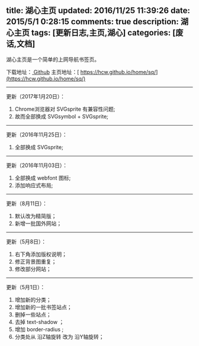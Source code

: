 title: 湖心主页
updated: 2016/11/25 11:39:26
date: 2015/5/1 0:28:15 
comments: true
description: 湖心主页
tags: [更新日志,主页,湖心]
categories: [废话,文档]
---

湖心主页是一个简单的上网导航书签页。

下载地址：[<i class="hx-github"></i> Github](https://github.com/hcw/home) 
主页地址：[<i class="hx-home"></i> https://hcw.github.io/home/sq/](https://hcw.github.io/home/sq/)

<!--more-->

---

更新（2017年1月20日）：
1. Chrome浏览器对 SVGsprite 有兼容性问题;
2. 故而全部换成 SVGsymbol + SVGsprite;
---

更新（2016年11月25日）：
1. 全部换成 SVGsprite;

---

更新（2016年11月03日）：
1. 全部换成 webfont 图标;
2. 添加响应式布局;

---

更新（8月11日）：
1. 默认改为精简版；
2. 新增一批国外网站；

---

更新（5月8日）：
1. 右下角添加版权说明；
2. 修正背景图重复；
3. 修改部分网站；

---

更新（5月1日）：
1. 增加新的分类；
2. 增加新的一批书签站点；
3. 删掉一些站点；
4. 去掉 text-shadow ；
5. 增加 border-radius ;
6. 分类处从 沿Z轴旋转 改为 沿Y轴旋转；

